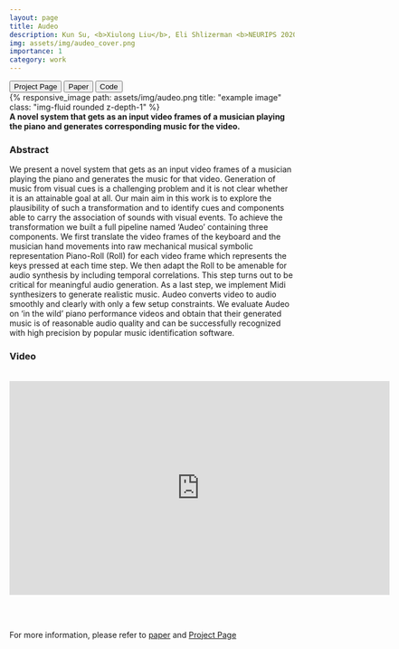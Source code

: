 ```yaml
---
layout: page
title: Audeo
description: Kun Su, <b>Xiulong Liu</b>, Eli Shlizerman <b>NEURIPS 2020</b>
img: assets/img/audeo_cover.png
importance: 1
category: work
---
```


<!-- Every project has a beautiful feature showcase page.
It's easy to include images in a flexible 3-column grid format.
Make your photos 1/3, 2/3, or full width.

To give your project a background in the portfolio page, just add the img tag to the front matter like so:

    ---
    layout: page
    title: project
    description: a project with a background image
    img: /assets/img/12.jpg
    ---

<div class="row">
    <div class="col-sm mt-3 mt-md-0">
        {% responsive_image path: assets/img/1.jpg title: "example image" class: "img-fluid rounded z-depth-1" %}
    </div>
    <div class="col-sm mt-3 mt-md-0">
        {% responsive_image path: assets/img/3.jpg title: "example image" class: "img-fluid rounded z-depth-1" %}
    </div>
    <div class="col-sm mt-3 mt-md-0">
        {% responsive_image path: assets/img/5.jpg title: "example image" class: "img-fluid rounded z-depth-1" %}
    </div>
</div>
<div class="caption">
    Caption photos easily. On the left, a road goes through a tunnel. Middle, leaves artistically fall in a hipster photoshoot. Right, in another hipster photoshoot, a lumberjack grasps a handful of pine needles.
</div> -->


<button onclick="location.href='http://faculty.washington.edu/shlizee/audeo/'" type="button">
         Project Page</button>
<button onclick="location.href='https://proceedings.neurips.cc/paper/2020/hash/227f6afd3b7f89b96c4bb91f95d50f6d-Abstract.html'" type="button">
       Paper</button>
<button onclick="location.href='https://github.com/shlizee/Audeo'" type="button">
        Code</button>

<div class="row">
    <div class="col-sm mt-3 mt-md-0">
        {% responsive_image path: assets/img/audeo.png title: "example image" class: "img-fluid rounded z-depth-1" %}
    </div>
</div>
<div class="caption">
    <b>A novel system that gets as an input video frames of a musician playing the piano and generates corresponding music for the video.</b>
</div>

<h3><b>Abstract</b></h3>
We present a novel system that gets as an input video frames of a musician playing the piano and generates the music for that video. Generation of music from visual cues is a challenging problem and it is not clear whether it is an attainable goal at all. Our main aim in this work is to explore the plausibility of such a transformation and to identify cues and components able to carry the association of sounds with visual events. To achieve the transformation we built a full pipeline named ‘Audeo’ containing three components. We first translate the video frames of the keyboard and the musician hand movements into raw mechanical musical symbolic representation Piano-Roll (Roll) for each video frame which represents the keys pressed at each time step. We then adapt the Roll to be amenable for audio synthesis by including temporal correlations. This step turns out to be critical for meaningful audio generation. As a last step, we implement Midi synthesizers to generate realistic music. Audeo converts video to audio smoothly and clearly with only a few setup constraints. We evaluate Audeo on ‘in the wild’ piano performance videos and obtain that their generated music is of reasonable audio quality and can be successfully recognized with high precision by popular music identification software.


<div class="row">
<div class="col-sm mt-3 mt-md-0">
    <h3><b>Video</b></h3><br>
    <iframe width="672" height="378" src="https://www.youtube.com/embed/8rS3VgjG7_c" frameborder="0" allowfullscreen></iframe>
</div>
</div>

<br><br>
<div class="row">
  <p>For more information, please refer to <a href="https://proceedings.neurips.cc/paper/2020/hash/227f6afd3b7f89b96c4bb91f95d50f6d-Abstract.html">paper</a> and <a href="https://faculty.washington.edu/shlizee/audeo/">Project Page</a> </p>
  <br><br>
</div>


<!-- <div class="row justify-content-sm-center">
    <div class="col-sm-8 mt-3 mt-md-0">
        {% responsive_image path: assets/img/6.jpg title: "example image" class: "img-fluid rounded z-depth-1" %}
    </div>
    <div class="col-sm-4 mt-3 mt-md-0">
        {% responsive_image path: assets/img/11.jpg title: "example image" class: "img-fluid rounded z-depth-1" %}
    </div>
</div>
<div class="caption">
    You can also have artistically styled 2/3 + 1/3 images, like these.
</div>


The code is simple.
Just wrap your images with `<div class="col-sm">` and place them inside `<div class="row">` (read more about the <a href="https://getbootstrap.com/docs/4.4/layout/grid/">Bootstrap Grid</a> system).
To make images responsive, add `img-fluid` class to each; for rounded corners and shadows use `rounded` and `z-depth-1` classes.
Here's the code for the last row of images above:

{% raw %}
```html
<div class="row justify-content-sm-center">
    <div class="col-sm-8 mt-3 mt-md-0">
        {% responsive_image path: assets/img/6.jpg title: "example image" class: "img-fluid rounded z-depth-1" %}
    </div>
    <div class="col-sm-4 mt-3 mt-md-0">
        {% responsive_image path: assets/img/11.jpg title: "example image" class: "img-fluid rounded z-depth-1" %}
    </div>
</div>
```
{% endraw %} -->
